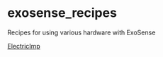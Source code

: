 # exosense_recipes
Recipes for using various hardware with ExoSense

[ElectricImp](ElectricImp/README.md)
